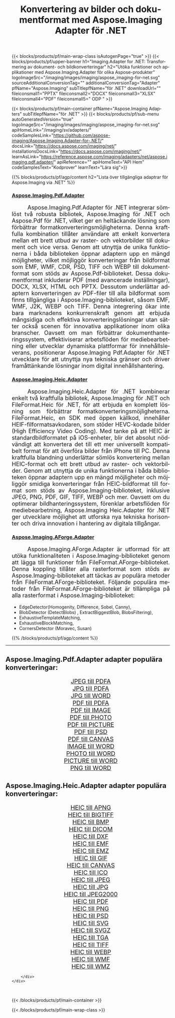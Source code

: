 ﻿---
title: Konvertering av bilder och dokumentformat med Aspose.Imaging Adapter för .NET 
weight: 3920
url: /sv/adapters/net/ 
lang: sv
langdirlevel: 2
locales: zh-hans,ja,it,ru,de,es,fr,nl,id,lt,pl,pt,vi,tr,ko,zh-hant,ar,hi,th,sv,cs,uk,he
description: Effektivisera dina formatkonverteringsuppgifter med Aspose.Imaging-adaptrar och en mängd olika Aspose-produkter. Dessa adaptrar möjliggör bild- och dokumentkonvertering mellan Aspose.Imaging och andra viktiga Aspose-verktyg, vilket säkerställer en smidig integrationsprocess över dina digitala projekt.
---

{{< blocks/products/pf/main-wrap-class isAutogenPage="true" >}}
{{< blocks/products/pf/upper-banner h1="Imaging.Adapter for .NET: Transformering av dokument- och bildkonverteringar" h2="Utöka funktioner och applikationer med Aspose.Imaging.Adapter för olika Aspose-produkter" logoImageSrc="/imaging/images/imaging/aspose_imaging-for-net.svg" sourceAdditionalConversionTag="" additionalConversionTag="Adapter" pfName="Aspose.Imaging" subTitlepfName="för .NET" downloadUrl="" fileiconsmall1="PPTX" fileiconsmall2="DOCX" fileiconsmall3="XLSX" fileiconsmall4="PDF" fileiconsmall5=" ODP " >}}

{{< blocks/products/pf/main-container pfName="Aspose.Imaging Adapters" subTitlepfName="för .NET" >}}
{{< blocks/products/pf/sub-menu autoGeneratedVersion="true" logoImageSrc="/imaging/images/imaging/aspose_imaging-for-net.svg" apiHomeLink="/imaging/sv/adapters/" codeSamplesLink="https://github.com/aspose-imaging/Aspose.Imaging.Adapter-for-.NET/" docsLink="https://docs.aspose.com/imaging/net/" installationsDocsLink="https://docs.aspose.com/imaging/net/" learnAsLink="https://reference.aspose.com/imaging/adapters/net/aspose.imaging.pdf.adapter/" apiReference="" apiHomeText="API Hem" codeSamplesText="Kodprover" learnText="Lära sig">}}

{{% blocks/products/pf/agp/content h2="Lista över tillgängliga adaptrar för Aspose.Imaging via .NET" %}}

<h3><a href="https://reference.aspose.com/imaging/adapters/net/aspose.imaging.pdf.adapter/">Aspose.Imaging.Pdf.Adapter</a></h3>

<p align="justify" style="font-size:18px;text-indent:50px;">Aspose.Imaging.Pdf.Adapter för .NET integrerar sömlöst två robusta bibliotek, Aspose.Imaging för .NET och Aspose.Pdf för .NET, vilket ger en heltäckande lösning som förbättrar formatkonverteringsmöjligheterna. Denna kraftfulla kombination tillåter användare att enkelt konvertera mellan ett brett utbud av raster- och vektorbilder till dokument och vice versa. Genom att utnyttja de unika funktionerna i båda biblioteken öppnar adaptern upp en mängd möjligheter, vilket möjliggör konverteringar från bildformat som EMF, WMF, CDR, PSD, TIFF och WEBP till dokumentformat som stöds av Aspose.Pdf-biblioteket. Dessa dokumentformat inkluderar PDF (med avancerade inställningar), DOCX, XLSX, HTML och PPTX. Dessutom underlättar adaptern konverteringen av PDF-filer till alla bildformat som finns tillgängliga i Aspose.Imaging-biblioteket, såsom EMF, WMF, J2K, WEBP och TIFF. Denna integrering ökar inte bara marknadens konkurrenskraft genom att erbjuda mångsidiga och effektiva konverteringslösningar utan sätter också scenen för innovativa applikationer inom olika branscher. Oavsett om man förbättrar dokumenthanteringssystem, effektiviserar arbetsflöden för mediebearbetning eller utvecklar dynamiska plattformar för innehållsleverans, positionerar Aspose.Imaging Pdf.Adapter för .NET utvecklare för att utnyttja nya tekniska gränser och driver framåttänkande lösningar inom digital innehållshantering.</p>

<h3><a href="https://reference.aspose.com/imaging/adapters/net/aspose.imaging.heic.adapter/">Aspose.Imaging.Heic.Adapter</a></h3>

<p align="justify" style="font-size:18px;text-indent:50px;">Aspose.Imaging.Heic.Adapter för .NET kombinerar enkelt två kraftfulla bibliotek, Aspose.Imaging för .NET och FileFormat.Heic för .NET, för att erbjuda en komplett lösning som förbättrar formatkonverteringsmöjligheterna. FileFormat.Heic, en SDK med öppen källkod, innehåller HEIF-filformatsavkodaren, som stöder HEVC-kodade bilder (High Efficiency Video Coding). Med tanke på att HEIC är standardbildformatet på iOS-enheter, blir det absolut nödvändigt att konvertera det till ett mer universellt kompatibelt format för att överföra bilder från iPhone till PC. Denna kraftfulla blandning underlättar sömlös konvertering mellan HEIC-format och ett brett utbud av raster- och vektorbilder. Genom att utnyttja de unika funktionerna i båda biblioteken öppnar adaptern upp en mängd möjligheter och möjliggör smidiga konverteringar från HEIC-bildformat till format som stöds av Aspose.Imaging-biblioteket, inklusive JPEG, PNG, PDF, GIF, TIFF, WEBP och mer. Oavsett om du optimerar bildhanteringssystem, förenklar arbetsflöden för mediebearbetning, Aspose.Imaging Heic.Adapter för .NET ger utvecklare möjlighet att utforska nya tekniska horisonter och driva innovation i hantering av digitala tillgångar.</p>

<h3><a href="https://www.nuget.org/packages/Aspose.Imaging.AForge.Adapter">Aspose.Imaging.AForge.Adapter</a></h3>

<p align="justify" style="font-size:18px;text-indent:50px;">Aspose.Imaging.AForge.Adapter är utformad för att utöka funktionaliteten i Aspose.Imaging-biblioteket genom att lägga till funktioner från FileFormat.AForge-biblioteket. Denna koppling tillåter alla rasterformat som stöds av Aspose.Imaging-biblioteket att täckas av populära metoder från FileFormat.AForge-biblioteket. Följande populära metoder från FileFormat.AForge-biblioteket är tillämpliga på alla rasterformat i Aspose.Imaging-biblioteket: <ul><li>EdgeDetector(Homogenity, Difference, Sobel, Canny),</li> <li>BlobDetector (DetectBlobs) , ExtractBiggestBlob, BlobsFiltering),</li> <li>ExhaustiveTemplateMatching,</li> <li>ExhaustiveBlockMatching,</li> <li>CornersDetector (Moravec, Susan)</li></ul></p>


{{% /blocks/products/pf/agp/content %}}

<div class="container-fluid productfamilypage bg-gray">
    <div class="convertypes bg-gray agp-content section">
        <div class="container">
		<hr style="margin-left:-20px;"/>		
		    <h4 style="margin-left:-20px;margin-bottom:20px;font-size:22px;">Aspose.Imaging.Pdf.Adapter adapter populära konverteringar:</h4>
<div class="row other-converters" style="font-size: 19px;text-align:center;">
<div class='col-md-3 other-converter remove-lp remove-rp'><a href="/imaging/sv/adapters/net/jpeg-to-pdfa/" style="padding:15px;">JPEG till PDFA</a></div>
<div class='col-md-3 other-converter remove-lp remove-rp'><a href="/imaging/sv/adapters/net/jpg-to-pdfa/" style="padding:15px;">JPG till PDFA</a></div>
<div class='col-md-3 other-converter remove-lp remove-rp'><a href="/imaging/sv/adapters/net/jpg-to-word/" style="padding:15px;">JPG till WORD</a></div>
<div class='col-md-3 other-converter remove-lp remove-rp'><a href="/imaging/sv/adapters/net/pdf-to-pdfa/" style="padding:15px;">PDF till PDFA</a></div>
<div class='col-md-3 other-converter remove-lp remove-rp'><a href="/imaging/sv/adapters/net/pdf-to-image/" style="padding:15px;">PDF till IMAGE</a></div>
<div class='col-md-3 other-converter remove-lp remove-rp'><a href="/imaging/sv/adapters/net/pdf-to-photo/" style="padding:15px;">PDF till PHOTO</a></div>
<div class='col-md-3 other-converter remove-lp remove-rp'><a href="/imaging/sv/adapters/net/pdf-to-picture/" style="padding:15px;">PDF till PICTURE</a></div>
<div class='col-md-3 other-converter remove-lp remove-rp'><a href="/imaging/sv/adapters/net/pdf-to-psd/" style="padding:15px;">PDF till PSD</a></div>
<div class='col-md-3 other-converter remove-lp remove-rp'><a href="/imaging/sv/adapters/net/pdf-to-canvas/" style="padding:15px;">PDF till CANVAS</a></div>
<div class='col-md-3 other-converter remove-lp remove-rp'><a href="/imaging/sv/adapters/net/image-to-word/" style="padding:15px;">IMAGE till WORD</a></div>
<div class='col-md-3 other-converter remove-lp remove-rp'><a href="/imaging/sv/adapters/net/photo-to-word/" style="padding:15px;">PHOTO till WORD</a></div>
<div class='col-md-3 other-converter remove-lp remove-rp'><a href="/imaging/sv/adapters/net/picture-to-word/" style="padding:15px;">PICTURE till WORD</a></div>
<div class='col-md-3 other-converter remove-lp remove-rp'><a href="/imaging/sv/adapters/net/png-to-word/" style="padding:15px;">PNG till WORD</a></div>
</div>
<h4 style="margin-left:-20px;margin-bottom:20px;font-size:22px;">Aspose.Imaging.Heic.Adapter adapter populära konverteringar:</h4>
<div class="row other-converters" style="font-size: 19px;text-align:center;">
<div class='col-md-3 other-converter remove-lp remove-rp'><a href="/imaging/sv/adapters/net/heic-to-apng/" style="padding:15px;">HEIC till APNG</a></div>
<div class='col-md-3 other-converter remove-lp remove-rp'><a href="/imaging/sv/adapters/net/heic-to-bigtiff/" style="padding:15px;">HEIC till BIGTIFF</a></div>
<div class='col-md-3 other-converter remove-lp remove-rp'><a href="/imaging/sv/adapters/net/heic-to-bmp/" style="padding:15px;">HEIC till BMP</a></div>
<div class='col-md-3 other-converter remove-lp remove-rp'><a href="/imaging/sv/adapters/net/heic-to-dicom/" style="padding:15px;">HEIC till DICOM</a></div>
<div class='col-md-3 other-converter remove-lp remove-rp'><a href="/imaging/sv/adapters/net/heic-to-dxf/" style="padding:15px;">HEIC till DXF</a></div>
<div class='col-md-3 other-converter remove-lp remove-rp'><a href="/imaging/sv/adapters/net/heic-to-emf/" style="padding:15px;">HEIC till EMF</a></div>
<div class='col-md-3 other-converter remove-lp remove-rp'><a href="/imaging/sv/adapters/net/heic-to-emz/" style="padding:15px;">HEIC till EMZ</a></div>
<div class='col-md-3 other-converter remove-lp remove-rp'><a href="/imaging/sv/adapters/net/heic-to-gif/" style="padding:15px;">HEIC till GIF</a></div>
<div class='col-md-3 other-converter remove-lp remove-rp'><a href="/imaging/sv/adapters/net/heic-to-canvas/" style="padding:15px;">HEIC till CANVAS</a></div>
<div class='col-md-3 other-converter remove-lp remove-rp'><a href="/imaging/sv/adapters/net/heic-to-ico/" style="padding:15px;">HEIC till ICO</a></div>
<div class='col-md-3 other-converter remove-lp remove-rp'><a href="/imaging/sv/adapters/net/heic-to-jpeg/" style="padding:15px;">HEIC till JPEG</a></div>
<div class='col-md-3 other-converter remove-lp remove-rp'><a href="/imaging/sv/adapters/net/heic-to-jpg/" style="padding:15px;">HEIC till JPG</a></div>
<div class='col-md-3 other-converter remove-lp remove-rp'><a href="/imaging/sv/adapters/net/heic-to-jpeg2000/" style="padding:15px;">HEIC till JPEG2000</a></div>
<div class='col-md-3 other-converter remove-lp remove-rp'><a href="/imaging/sv/adapters/net/heic-to-pdf/" style="padding:15px;">HEIC till PDF</a></div>
<div class='col-md-3 other-converter remove-lp remove-rp'><a href="/imaging/sv/adapters/net/heic-to-png/" style="padding:15px;">HEIC till PNG</a></div>
<div class='col-md-3 other-converter remove-lp remove-rp'><a href="/imaging/sv/adapters/net/heic-to-psd/" style="padding:15px;">HEIC till PSD</a></div>
<div class='col-md-3 other-converter remove-lp remove-rp'><a href="/imaging/sv/adapters/net/heic-to-svg/" style="padding:15px;">HEIC till SVG</a></div>
<div class='col-md-3 other-converter remove-lp remove-rp'><a href="/imaging/sv/adapters/net/heic-to-svgz/" style="padding:15px;">HEIC till SVGZ</a></div>
<div class='col-md-3 other-converter remove-lp remove-rp'><a href="/imaging/sv/adapters/net/heic-to-tga/" style="padding:15px;">HEIC till TGA</a></div>
<div class='col-md-3 other-converter remove-lp remove-rp'><a href="/imaging/sv/adapters/net/heic-to-tiff/" style="padding:15px;">HEIC till TIFF</a></div>
<div class='col-md-3 other-converter remove-lp remove-rp'><a href="/imaging/sv/adapters/net/heic-to-webp/" style="padding:15px;">HEIC till WEBP</a></div>
<div class='col-md-3 other-converter remove-lp remove-rp'><a href="/imaging/sv/adapters/net/heic-to-wmf/" style="padding:15px;">HEIC till WMF</a></div>
<div class='col-md-3 other-converter remove-lp remove-rp'><a href="/imaging/sv/adapters/net/heic-to-wmz/" style="padding:15px;">HEIC till WMZ</a></div>
</div>
                
        </div>
    </div>
</div>
<br/>

{{< /blocks/products/pf/main-container >}}

{{< /blocks/products/pf/main-wrap-class >}}
